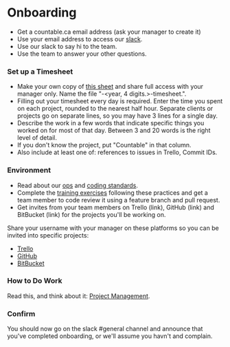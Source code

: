 
# Onboarding

  * Get a countable.ca email address (ask your manager to create it)
  * Use your email address to access our [slack](http://countable-web.slack.com).
  * Use our slack to say hi to the team.
  * Use the team to answer your other questions.

### Set up a Timesheet

  * Make your own copy of [this sheet](https://drive.google.com/open?id=1kPxAPNnCAWGFag1zHUttEtScNnVE3gQRjt0wQEFbpwI) and share full access with your manager only. Name the file "<your name>-<year, 4 digits.>-timesheet.".
  * Filling out your timesheet every day is required. Enter the time you spent on each project, rounded to the nearest half hour. Separate clients or projects go on separate lines, so you may have 3 lines for a single day.
  * Describe the work in a few words that indicate specific things you worked on for most of that day. Between 3 and 20 words is the right level of detail.
  * If you don't know the project, put "Countable" in that column.
  * Also include at least one of: references to issues in Trello, Commit IDs.

### Environment
  
  * Read about our [ops](../engineering/OPERATIONS.md) and [coding standards](../engineering/CODING_STANDARDS.md).
  * Complete the [training exercises](../engineering/TRAINING.md) following these practices and get a team member to code review it using a feature branch and pull request.
  * Get invites from your team members on Trello (link), GitHub (link) and BitBucket (link) for the projects you'll be working on.

Share your username with your manager on these platforms so you can be invited into specific projects:
  * [Trello](https://trello.com/b/gycu4ydQ/opportunity-road-map)
  * [GitHub](https://github.com/countable-web)
  * [BitBucket](https://bitbucket.org/countable-web)

### How to Do Work

Read this, and think about it: [Project Management](./PROJECT_MANAGEMENT.md).

### Confirm

You should now go on the slack #general channel and announce that you've completed onboarding, or we'll assume you havn't and complain.
